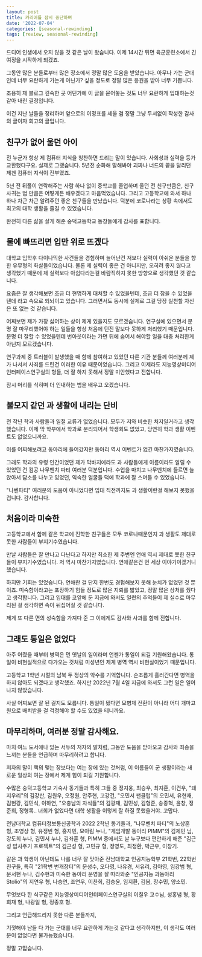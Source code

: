 ```yaml
---
layout: post
title: 커리어를 잠시 중단하며
date: '2022-07-04'
categories: [seasonal-rewinding]
tags: [review, seasonal-rewinding]
---
```


드디어 인생에서 오지 않을 것 같은 날이 왔습니다. 이제 14시간 뒤면 육군훈련소에서 긴 여정을 시작하게 되겠죠.  

그동안 많은 분들로부터 많은 장소에서 정말 많은 도움을 받았습니다. 아무나 가는 군대인데 너무 요란하게 가는게 아닌가? 싶을 정도로 정말 많은 응원을 받아 너무 기쁩니다.  

조용히 제 블로그 깊숙한 곳 어딘가에 이 글을 묻어놓는 것도 너무 요란하게 입대하는것 같아 내린 결정입니다.  

이건 지난 날들을 정리하며 앞으로의 이정표를 세울 겸 정말 그냥 두서없이 작성한 감사의 글이자 회고의 글입니다.  

## 친구가 없어 울던 아이

전 누군가 항상 제 컴퓨터 지식을 칭찬하면 드리는 말이 있습니다. 사회성과 실력을 등가교환했다구요. 실제로 그랬습니다. 5년전 순화해 말해봐야 괴짜나 너드의 끝을 달리던 제겐 컴퓨터 지식이 전부였죠.

5년 전 뒤풀이 연락해주는 사람 하나 없이 중학교를 졸업하며 울던 전 친구만큼은, 친구 사귀는 법 만큼은 어떻게든 배우겠다고 마음먹었습니다. 그리고 고등학교에 와서 하나 하나 차근 차근 알려주던 좋은 친구들을 만났습니다. 덕분에 코로나라는 상황 속에서도 최고의 대학 생활을 즐길 수 있었습니다.  

완전히 다른 삶을 살게 해준 숭덕고등학교 동창들에게 감사를 표합니다.


## 물에 빠뜨리면 입만 위로 뜨겠다

대학교 입학후 다이나믹한 사건들을 경험하며 늘어난건 저보다 실력이 아쉬운 분들을 향한 유무형의 화살들이었습니다. 물론 제 실력이 좋은 건 아니지만, 오히려 좋지 않다고 생각했기 때문에 제 실력보다 아쉽다라는걸 바람직하지 못한 방향으로 생각했던 것 같습니다.  

요즘은 잘 생각해보면 조금 더 현명하게 대처할 수 있었을텐데, 조금 더 참을 수 있었을 텐데 라고 속으로 되뇌이고 있습니다. 그러면서도 동시에 실제로 그걸 당장 실천할 자신은 또 없는 것 같습니다.  

어찌보면 제가 가장 싫어하는 상이 제게 있을지도 모르겠습니다. 연구실에 있으면서 분명 잘 마무리했어야 하는 일들을 항상 처음에 던진 말보다 못하게 처리했기 때문입니다. 분명 더 잘할 수 있었을텐데 번아웃이라는 가면 뒤에 숨어서 해야할 일을 대충 처리한게 아닌지 모르겠습니다. 

연구과제 중 트러블이 발생했을 때 함께 참여하고 있었던 다른 기관 분들께 여러분께 제가 나서서 사죄를 드린건 이러한 이유 때문이었습니다. 그리고 이제라도 지능영상미디어인터페이스연구실의 형들, 더 잘 하지 못해서 정말 미안했다고 전합니다.

잠시 머리를 식히며 더 인내하는 법을 배우고 오겠습니다.  

## 불모지 같던 과 생활에 내리는 단비

전 작년 학과 사람들과 일절 교류가 없었습니다. 모두가 저와 비슷한 처지일거라고 생각했습니다. 이제 막 학부에서 학과로 분리되어서 학생회도 없었고, 당연히 학과 생활 이벤트도 없었으니까요.  

이를 어찌해보려고 동아리에 들어갔지만 동아리 역시 이벤트가 없긴 마찬가지였습니다.

그래도 학과의 유령 인간이었던 제가 막바지에라도 과 사람들에게 이름이라도 알릴 수 있었던 건 컴공 나무벤치 파티 여러분 덕분입니다. 수업을 마치고 나무벤치에 들르면 늘 앉아서 담소를 나누고 있었던, 익숙한 얼굴들 덕에 학과에 잘 스며들 수 있었습니다.

"나벤파티" 여러분의 도움이 아니었다면 입대 직전까지도 과 생활이란걸 해보지 못했을 겁니다. 감사합니다.

## 처음이라 미숙한

고등학교에서 함께 같은 학교에 진학한 친구들은 모두 코로나때문인지 과 생활도 제대로 못한 사람들이 부지기수였습니다.  

만날 사람들은 잘 만나고 다닌다고 하지만 최소한 제 주변엔 연애 역시 제대로 못한 친구들이 부지기수였습니다. 저 역시 마찬가지였습니다. 연애같은건 먼 세상 이야기이겠거니 했습니다.  

하지만 기회는 있었습니다. 연애란 걸 단지 한번도 경험해보지 못해 눈치가 없었던 것 뿐이죠. 미숙함이라고는 포장하기 힘들 정도로 많은 지뢰를 밟았고, 정말 많은 상처를 줬다고 생각합니다. 그리고 입대를 코앞에 둔 지금에 와서도 일련의 추억들이 제 실수로 마무리된 걸 생각하면 속이 뒤집어질 것 같습니다.  

제게 또 다른 면의 성숙함을 가져다 준 그 이에게도 감사와 사과를 함께 전합니다.  


## 그래도 통일은 없었다

아주 어렸을 때부터 병역은 먼 옛날의 일이라며 언젠가 통일이 되길 기원해왔습니다. 통일이 비현실적으로 다가오는 것처럼 미성년인 제게 병역 역시 비현실이었기 때문입니다.

고등학교 1학년 시절의 남북 두 정상의 악수를 기억합니다. 순조롭게 흘러간다면 병역을 하지 않아도 되겠다고 생각했죠. 하지만 2022년 7월 4일 지금에 와서도 그런 일은 일어나지 않았습니다.

사실 어찌보면 잘 된 걸지도 모릅니다. 통일이 됐다면 모병제 전환이 아니라 어디 개마고원으로 배치받을 걸 걱정해야 할 수도 있었을 테니까요.  

## 마무리하며, 여러분 정말 감사해요.

마치 여느 도서에나 있는 서두의 저자의 말처럼, 그동안 도움을 받아오고 감사와 죄송을 느끼는 분들을 언급하며 마무리하려고 합니다.

저자의 말이 책의 맺는 장보다는 여는 장에 있는 것처럼, 이 이름들이 군 생활이라는 새로운 일상의 여는 장에서 제게 힘이 되길 기원합니다.

수많은 숭덕고등학교 기숙사 동기들과 특히 그들 중 정지웅, 최승우, 최지훈, 이건우, "돼지우리"의 김강산, 김원우, 오정원, 안주현, 고강건, "오민서 팬클럽"의 오민서, 유현재, 김현강, 김민식, 이하연, "오충남의 자식들"의 김광재, 김민성, 김형준, 송종혁, 윤창, 정준희, 정형록.. 너희가 없었다면 대학 생활을 이렇게 잘 하질 못했을거야. 고맙다.

전남대학교 컴퓨터정보통신공학과 2022 2학년 동기들과, "나무벤치 파티"의 노상훈 형, 조영상 형, 유정빈 형, 홍지민, 모아림 누나, "게임개발 동아리 PIMM"의 김제민 님, 강도희 누나, 김민서 누나, 김좌훈 형, PIMM 중에서도 날 누구보다 편안하게 해준 "김근성 밥사주기 프로젝트"의 김근성 형, 고민규 형, 정영도, 최정환, 박근우, 이창기.

같은 과 학생이 아닌데도 나를 너무 잘 맞아준 전남대학교 인공지능학부 21학번, 22학번 친구들, 특히 "21학번 번개장터"의 문성수, 오다영, 나유경, 서유리, 김아영, 임강범 형, 문서현 누나, 김수현과 미숙한 동아리 운영을 잘 따라와준 "인공지능 과동아리 Stolio"의 지연우 형, 나승연, 조연우, 이찬희, 김승윤, 임지환, 김봄, 장수민, 양소민.

무엇보다 한 식구같은 지능영상미디어인터페이스연구실의 이칠우 교수님, 성홍념 형, 황희재 형, 나광일 형, 정종호 형.

그리고 언급해드리지 못한 다른 분들까지,

기껏해야 남들 다 가는 군대를 너무 요란하게 가는것 같다고 생각하지만, 이 생각도 여러분이 없었다면 불가능했습니다.

정말 고맙습니다.
